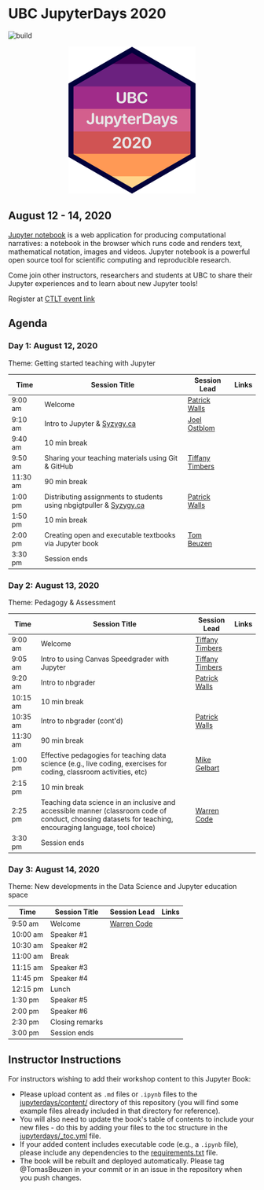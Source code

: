 # UBC JupyterDays 2020

![build](https://github.com/UBC-DSCI/jupyter_days/workflows/build-and-deploy/badge.svg?branch=master)

<p align="center">
  <img src="jupyterdays/content/img/jupyter-days-hex.png" width="260">
</p>

## August 12 - 14, 2020

[Jupyter notebook](https://jupyter.org) is a web application for producing computational narratives: a notebook in the browser which runs code and renders text, mathematical notation, images and videos. Jupyter notebook is a powerful open source tool for scientific computing and reproducible research.

Come join other instructors, researchers and students at UBC to share their Jupyter experiences and to learn about new Jupyter tools!

Register at [CTLT event link](#)

## Agenda

### Day 1: August 12, 2020
Theme: Getting started teaching with Jupyter

| Time     | Session Title                                                                                 | Session Lead                               | Links |
|----------|-----------------------------------------------------------------------------------------------|--------------------------------------------|-------|
| 9:00 am  | Welcome                                                                                       | [Patrick Walls](bios.md#patrick-walls)     |       |
| 9:10 am  | Intro to Jupyter & [Syzygy.ca](https://ubc.syzygy.ca/)                                        | [Joel Ostblom](bios.md#joel-ostblom)       |       |
| 9:40 am  | 10 min break                                                                                  |                                            |       |
| 9:50 am  | Sharing your teaching materials using Git & GitHub                                            | [Tiffany Timbers](bios.md#tiffany-timbers) |       |
| 11:30 am | 90 min break                                                                                  |                                            |       |
| 1:00 pm  | Distributing assignments to students using nbgigtpuller & [Syzygy.ca](https://ubc.syzygy.ca/) | [Patrick Walls](bios.md#patrick-walls)     |       |
| 1:50 pm  | 10 min break                                                                                  |                                            |       |
| 2:00 pm  | Creating open and executable textbooks via Jupyter book                                       | [Tom Beuzen](bios.md#tom-beuzen)           |       |
| 3:30 pm  | Session ends                                                                                  |                                            |       |

### Day 2: August 13, 2020
Theme: Pedagogy & Assessment

| Time     | Session Title                                                                                                                                              | Session Lead                               | Links |
|----------|------------------------------------------------------------------------------------------------------------------------------------------------------------|--------------------------------------------|-------|
| 9:00 am  | Welcome                                                                                                                                                    | [Tiffany Timbers](bios.md#tiffany-timbers) |       |
| 9:05 am  | Intro to using Canvas Speedgrader with Jupyter                                                                                                             | [Tiffany Timbers](bios.md#tiffany-timbers) |       |
| 9:20 am  | Intro to nbgrader                                                                                                                                          | [Patrick Walls](bios.md#patrick-walls)     |       |
| 10:15 am | 10 min break                                                                                                                                               |                                            |       |
| 10:35 am | Intro to nbgrader (cont'd)                                                                                                                                 | [Patrick Walls](bios.md#patrick-walls)     |       |
| 11:30 am | 90 min break                                                                                                                                               |                                            |       |
| 1:00 pm  | Effective pedagogies for teaching data science (e.g., live coding, exercises for coding, classroom activities, etc)                                        | [Mike Gelbart](bios.md#mike-gelbart)       |       |
| 2:15 pm  | 10 min break                                                                                                                                               |                                            |       |
| 2:25 pm  | Teaching data science in an inclusive and accessible manner (classroom code of conduct, choosing datasets for teaching, encouraging language, tool choice) | [Warren Code](bios.md#warren-code)         |       |
| 3:30 pm  | Session ends                                                                                                                                               |                                            |       |

### Day 3: August 14, 2020
Theme: New developments in the Data Science and Jupyter education space

| Time     | Session Title   | Session Lead                       | Links |
|----------|-----------------|------------------------------------|-------|
| 9:50 am  | Welcome         | [Warren Code](bios.md#warren-code) |       |
| 10:00 am | Speaker #1      |                                    |       |
| 10:30 am | Speaker #2      |                                    |       |
| 11:00 am | Break           |                                    |       |
| 11:15 am | Speaker #3      |                                    |       |
| 11:45 pm | Speaker #4      |                                    |       |
| 12:15 pm | Lunch           |                                    |       |
| 1:30 pm  | Speaker #5      |                                    |       |
| 2:00 pm  | Speaker #6      |                                    |       |
| 2:30 pm  | Closing remarks |                                    |       |
| 3:00 pm  | Session ends    |                                    |       |

## Instructor Instructions

For instructors wishing to add their workshop content to this Jupyter Book:

- Please upload content as `.md` files or `.ipynb` files to the [jupyterdays/content/](jupyterdays/content) directory of this repository (you will find some example files already included in that directory for reference).
- You will also need to update the book's table of contents to include your new files - do this by adding your files to the toc structure in the [jupyterdays/_toc.yml](jupyterdays/_toc.yml) file.
- If your added content includes executable code (e.g., a `.ipynb` file), please include any dependencies to the [requirements.txt](requirements.txt) file.
- The book will be rebuilt and deployed automatically. Please tag @TomasBeuzen in your commit or in an issue in the repository when you push changes.
